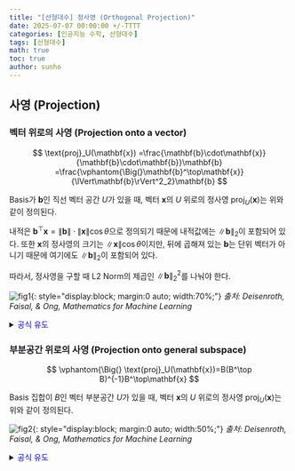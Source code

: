 ```yaml
---
title: "[선형대수] 정사영 (Orthogonal Projection)"
date: 2025-07-07 00:00:00 +/-TTTT
categories: [인공지능 수학, 선형대수]
tags: [선형대수]
math: true
toc: true
author: sunho
---
```


## 사영 (Projection)

### 벡터 위로의 사영 (Projection onto a vector)

$$
\text{proj}_U(\mathbf{x})
=\frac{\mathbf{b}\cdot\mathbf{x}}{\mathbf{b}\cdot\mathbf{b}}\mathbf{b}
=\frac{\vphantom{\Big(}\mathbf{b}^\top\mathbf{x}}{\lVert\mathbf{b}\rVert^2_2}\mathbf{b}
$$

Basis가 $\mathbf{b}$인 직선 벡터 공간 $U$가 있을 때, 벡터 $\mathbf{x}$의 $U$ 위로의 정사영 $\text{proj}_U(\mathbf{x})$는 위와 같이 정의된다.

내적은 $\mathbf{b}^\top\mathbf{x}=\lVert\mathbf{b}\rVert\cdot\lVert\mathbf{x}\rVert\cos\theta$으로 정의되기 때문에 내적값에는 $\lVert\mathbf{b}\rVert_2$이 포함되어 있다. 
또한 $\mathbf{x}$의 정사영의 크기는 $\lVert\mathbf{x}\rVert\cos\theta$이지만, 뒤에 곱해져 있는 $\mathbf{b}$는 단위 벡터가 아니기 때문에 여기에도 $\lVert\mathbf{b}\rVert_2$이 포함되어 있다. 

따라서, 정사영을 구할 때 L2 Norm의 제곱인 $\lVert\mathbf{b}\rVert_2^2$를 나눠야 한다.

![fig1](mlm/7-1.png){: style="display:block; margin:0 auto; width:70%;"}
_출처: Deisenroth, Faisal, & Ong, <i>Mathematics for Machine Learning</i>_

<details>
<summary><font color='blue'>공식 유도</font></summary>
<div markdown="1">

**1. $\text{proj}_U(\mathbf{x})$는 $U$ 내의 벡터이기 때문에 $\mathbf{b}$의 상수배이다.**

$$
\text{proj}_U(\mathbf{x})=\lambda\mathbf{b}
$$

**2. $\mathbf{x}-\lambda\mathbf{b}$는 $\mathbf{b}$와 직교한다.**

$$\langle\mathbf{x}-\lambda\mathbf{b},\mathbf{b}\rangle=0\to \mathbf{x}^\top\mathbf{b}=\lambda\mathbf{b}^\top\mathbf{b}
$$

**3. 수식을 정리한다.**
   
$$
\lambda=\frac{\mathbf{b}^\top\mathbf{x}}{\mathbf{b}^\top\mathbf{b}}~\to~\text{proj}_U(\mathbf{x})=\frac{\vphantom{\Big(}\mathbf{b}^\top\mathbf{x}}{\lVert\mathbf{b}\rVert}\mathbf{b}
$$

---

</div>
</details>

### 부분공간 위로의 사영 (Projection onto general subspace)

$$
\vphantom{\Big(}
\text{proj}_U(\mathbf{x})=B(B^\top B)^{-1}B^\top\mathbf{x}
$$

Basis 집합이 $B$인 벡터 부분공간 $U$가 있을 때, 벡터 $\mathbf{x}$의 $U$ 위로의 정사영 $\text{proj}_U(\mathbf{x})$는 위와 같이 정의된다.

![fig2](mlm/7-2.png){: style="display:block; margin:0 auto; width:50%;"}
_출처: Deisenroth, Faisal, & Ong, <i>Mathematics for Machine Learning</i>_

<details>
<summary><font color='blue'>공식 유도</font></summary>
<div markdown="1">

**1. $\text{proj}_U(\mathbf{x})$는 $U$ 내의 벡터이기 때문에 basis들의 선형 결합으로 표현될 수 있다.**

$$
\text{proj}_U(\mathbf{x})(\mathbf{x})=\lambda_1\mathbf{b}_1+\cdots+\lambda_m\mathbf{b}_m=B\boldsymbol\lambda
$$

**2. $\mathbf{x}-\pi_U(\mathbf{x})$는 $U$의 basis들과 직교한다.**

$$
\langle\mathbf{x}-\pi_U(\mathbf{x}),\mathbf{b}_1\rangle=0
\\
\vdots
\\
\langle\mathbf{x}-\pi_U(\mathbf{x}),\mathbf{b}_m\rangle=0
$$

**3. 위의 수식을 행렬로 표현한다.**

$$
\langle\mathbf{x}-B\boldsymbol\lambda,B\rangle=0
\to
\mathbf{x}^\top B=(B\boldsymbol\lambda)^\top B
$$
   
**4. 수식을 정리한다.**

$$
\vphantom{\Big(}
\boldsymbol\lambda=(B^\top B)^{-1}B^\top\mathbf{x}~\to~\text{proj}_U(\mathbf{x})(\mathbf{x})=B(B^\top B)^{-1}B^\top\mathbf{x}
$$

---

</div>
</details>
